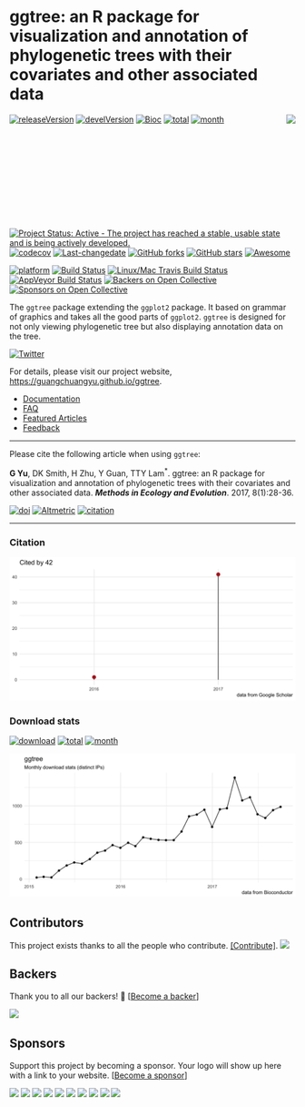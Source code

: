 <!-- README.md is generated from README.Rmd. Please edit that file -->
ggtree: an R package for visualization and annotation of phylogenetic trees with their covariates and other associated data
===========================================================================================================================

<img src="https://raw.githubusercontent.com/Bioconductor/BiocStickers/master/ggtree/ggtree.png" height="200" align="right" />

[![releaseVersion](https://img.shields.io/badge/release%20version-1.10.0-green.svg?style=flat)](https://bioconductor.org/packages/ggtree) [![develVersion](https://img.shields.io/badge/devel%20version-1.11.0-green.svg?style=flat)](https://github.com/guangchuangyu/ggtree) [![Bioc](http://www.bioconductor.org/shields/years-in-bioc/ggtree.svg)](https://www.bioconductor.org/packages/devel/bioc/html/ggtree.html#since) [![total](https://img.shields.io/badge/downloads-20560/total-blue.svg?style=flat)](https://bioconductor.org/packages/stats/bioc/ggtree) [![month](https://img.shields.io/badge/downloads-986/month-blue.svg?style=flat)](https://bioconductor.org/packages/stats/bioc/ggtree)

[![Project Status: Active - The project has reached a stable, usable state and is being actively developed.](http://www.repostatus.org/badges/latest/active.svg)](http://www.repostatus.org/#active) [![codecov](https://codecov.io/gh/GuangchuangYu/ggtree/branch/master/graph/badge.svg)](https://codecov.io/gh/GuangchuangYu/ggtree) [![Last-changedate](https://img.shields.io/badge/last%20change-2017--11--01-green.svg)](https://github.com/GuangchuangYu/ggtree/commits/master) [![GitHub forks](https://img.shields.io/github/forks/GuangchuangYu/ggtree.svg)](https://github.com/GuangchuangYu/ggtree/network) [![GitHub stars](https://img.shields.io/github/stars/GuangchuangYu/ggtree.svg)](https://github.com/GuangchuangYu/ggtree/stargazers) [![Awesome](https://cdn.rawgit.com/sindresorhus/awesome/d7305f38d29fed78fa85652e3a63e154dd8e8829/media/badge.svg)](https://awesome-r.com/#awesome-r-graphic-displays)

[![platform](http://www.bioconductor.org/shields/availability/devel/ggtree.svg)](https://www.bioconductor.org/packages/devel/bioc/html/ggtree.html#archives) [![Build Status](http://www.bioconductor.org/shields/build/devel/bioc/ggtree.svg)](https://bioconductor.org/checkResults/devel/bioc-LATEST/ggtree/) [![Linux/Mac Travis Build Status](https://img.shields.io/travis/GuangchuangYu/ggtree/master.svg?label=Mac%20OSX%20%26%20Linux)](https://travis-ci.org/GuangchuangYu/ggtree) [![AppVeyor Build Status](https://img.shields.io/appveyor/ci/Guangchuangyu/ggtree/master.svg?label=Windows)](https://ci.appveyor.com/project/GuangchuangYu/ggtree) [![Backers on Open Collective](https://opencollective.com/ggtree/backers/badge.svg)](#backers) [![Sponsors on Open Collective](https://opencollective.com/ggtree/sponsors/badge.svg)](#sponsors)

The `ggtree` package extending the `ggplot2` package. It based on grammar of graphics and takes all the good parts of `ggplot2`. `ggtree` is designed for not only viewing phylogenetic tree but also displaying annotation data on the tree.

[![Twitter](https://img.shields.io/twitter/url/https/github.com/GuangchuangYu/ggtree.svg?style=social)](https://twitter.com/intent/tweet?hashtags=ggtree&url=http://onlinelibrary.wiley.com/doi/10.1111/2041-210X.12628/abstract&screen_name=guangchuangyu)

For details, please visit our project website, <https://guangchuangyu.github.io/ggtree>.

-   [Documentation](https://guangchuangyu.github.io/ggtree/documentation/)
-   [FAQ](https://guangchuangyu.github.io/ggtree/faq/)
-   [Featured Articles](https://guangchuangyu.github.io/ggtree/featuredArticles/)
-   [Feedback](https://guangchuangyu.github.io/ggtree/#feedback)

------------------------------------------------------------------------

Please cite the following article when using `ggtree`:

**G Yu**, DK Smith, H Zhu, Y Guan, TTY Lam<sup>\*</sup>. ggtree: an R package for visualization and annotation of phylogenetic trees with their covariates and other associated data. ***Methods in Ecology and Evolution***. 2017, 8(1):28-36.

[![doi](https://img.shields.io/badge/doi-10.1111/2041--210X.12628-green.svg?style=flat)](http://dx.doi.org/10.1111/2041-210X.12628) [![Altmetric](https://img.shields.io/badge/Altmetric-338-green.svg?style=flat)](https://www.altmetric.com/details/10533079) [![citation](https://img.shields.io/badge/cited%20by-42-green.svg?style=flat)](https://scholar.google.com.hk/scholar?oi=bibs&hl=en&cites=7268358477862164627)

------------------------------------------------------------------------

### Citation

<img src="docs/images/citation.png" width="890"/>

### Download stats

[![download](http://www.bioconductor.org/shields/downloads/ggtree.svg)](https://bioconductor.org/packages/stats/bioc/ggtree) [![total](https://img.shields.io/badge/downloads-20560/total-blue.svg?style=flat)](https://bioconductor.org/packages/stats/bioc/ggtree) [![month](https://img.shields.io/badge/downloads-986/month-blue.svg?style=flat)](https://bioconductor.org/packages/stats/bioc/ggtree)

<img src="docs/images/dlstats.png" width="890"/>

Contributors
------------

This project exists thanks to all the people who contribute. [\[Contribute\]](CONTRIBUTING.md). <a href="https://github.com/GuangchuangYu/ggtree/graphs/contributors"><img src="https://opencollective.com/ggtree/contributors.svg?width=890" /></a>

Backers
-------

Thank you to all our backers! 🙏 \[[Become a backer](https://opencollective.com/ggtree#backer)\]

<a href="https://opencollective.com/ggtree#backers" target="_blank"><img src="https://opencollective.com/ggtree/backers.svg?width=890"></a>

Sponsors
--------

Support this project by becoming a sponsor. Your logo will show up here with a link to your website. \[[Become a sponsor](https://opencollective.com/ggtree#sponsor)\]

<a href="https://opencollective.com/ggtree/sponsor/0/website" target="_blank"><img src="https://opencollective.com/ggtree/sponsor/0/avatar.svg"></a> <a href="https://opencollective.com/ggtree/sponsor/1/website" target="_blank"><img src="https://opencollective.com/ggtree/sponsor/1/avatar.svg"></a> <a href="https://opencollective.com/ggtree/sponsor/2/website" target="_blank"><img src="https://opencollective.com/ggtree/sponsor/2/avatar.svg"></a> <a href="https://opencollective.com/ggtree/sponsor/3/website" target="_blank"><img src="https://opencollective.com/ggtree/sponsor/3/avatar.svg"></a> <a href="https://opencollective.com/ggtree/sponsor/4/website" target="_blank"><img src="https://opencollective.com/ggtree/sponsor/4/avatar.svg"></a> <a href="https://opencollective.com/ggtree/sponsor/5/website" target="_blank"><img src="https://opencollective.com/ggtree/sponsor/5/avatar.svg"></a> <a href="https://opencollective.com/ggtree/sponsor/6/website" target="_blank"><img src="https://opencollective.com/ggtree/sponsor/6/avatar.svg"></a> <a href="https://opencollective.com/ggtree/sponsor/7/website" target="_blank"><img src="https://opencollective.com/ggtree/sponsor/7/avatar.svg"></a> <a href="https://opencollective.com/ggtree/sponsor/8/website" target="_blank"><img src="https://opencollective.com/ggtree/sponsor/8/avatar.svg"></a> <a href="https://opencollective.com/ggtree/sponsor/9/website" target="_blank"><img src="https://opencollective.com/ggtree/sponsor/9/avatar.svg"></a>
